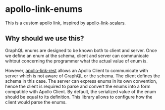 # apollo-link-enums

This is a custom apollo link, inspired by [apollo-link-scalars](https://github.com/eturino/apollo-link-scalars).

## Why should we use this?

GraphQL enums are designed to be known both to client and server. Once we define an enum at the schema, client and server can communicate wihtout concerning the programmer what the actual value of enum is.

However, [apollo-link-rest](https://www.apollographql.com/docs/react/api/link/apollo-link-rest/) allows an Apollo Client to communicate with server which is not aware of GraphQL or the schema. The client defines the schema in this case. The server can express enums in its own convention, hence the client is required to parse and convert the enums into a form compatible with Apollo Client. By default, the serialized value of the enum should be equal to its definition. This library allows to configure how the client would parse the enums.
